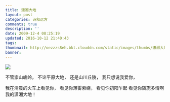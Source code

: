 ```yaml
---
title: 潇湘大地
layout: post
categories: 诗和远方
comments: true
description: ''
date: 2009-12-4 08:25:19
updated: 2016-10-12 21:40:43
tags:
thumbnail: http://oezzzs8eh.bkt.clouddn.com/static/images/thumbs/潇湘大地.jpg?imageView2/1/w/345/h/163
banner:
---
```


![](http://oezzzs8eh.bkt.clouddn.com/static/images/thumbs/潇湘大地.jpg)

不管崇山峻岭，
不论平原大地，
还是山川丘陵，
我只想说我爱你，

我在清晨的火车上看见你，
看见你薄雾萦绕，
看见你初阳乍起
看见你旖旎多情啊
我的潇湘大地！